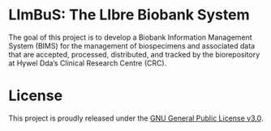 # LImBuS: The LIbre Biobank System

The goal of this project is to develop a Biobank Information Management System (BIMS) for the management of biospecimens and associated data that are accepted, processed, distributed, and tracked by the biorepository at Hywel Dda’s Clinical Research Centre (CRC).

# License

This project is proudly released under the [GNU General Public License v3.0](https://raw.githubusercontent.com/AberystwythSystemsBiology/limbus/dev/LICENSE).
